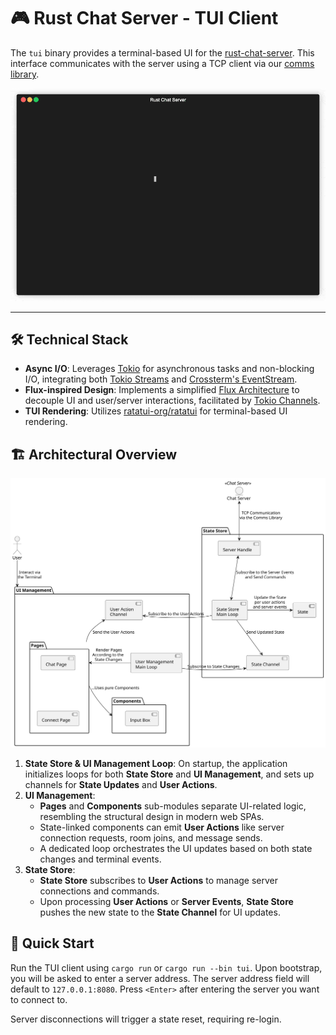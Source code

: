 # 🎮 Rust Chat Server - TUI Client

The `tui` binary provides a terminal-based UI for the [rust-chat-server](../). This interface communicates with the server using a TCP client via our [comms library](../comms).

![TUI Demo](./docs/tui.gif)

---

## 🛠 Technical Stack

- **Async I/O**: Leverages [Tokio](https://tokio.rs/) for asynchronous tasks and non-blocking I/O, integrating both [Tokio Streams](https://tokio.rs/tokio/tutorial/streams) and [Crossterm's EventStream](https://docs.rs/crossterm/latest/crossterm/event/struct.EventStream.html).
- **Flux-inspired Design**: Implements a simplified [Flux Architecture](https://facebookarchive.github.io/flux/docs/in-depth-overview) to decouple UI and user/server interactions, facilitated by [Tokio Channels](https://tokio.rs/tokio/tutorial/channels).
- **TUI Rendering**: Utilizes [ratatui-org/ratatui](https://github.com/ratatui-org/ratatui) for terminal-based UI rendering.

## 🏗 Architectural Overview

![High Level Architecture](./docs/high-level-architecture.svg)

1. **State Store & UI Management Loop**: On startup, the application initializes loops for both **State Store** and **UI Management**, and sets up channels for **State Updates** and **User Actions**.
2. **UI Management**:
   - **Pages** and **Components** sub-modules separate UI-related logic, resembling the structural design in modern web SPAs.
   - State-linked components can emit **User Actions** like server connection requests, room joins, and message sends.
   - A dedicated loop orchestrates the UI updates based on both state changes and terminal events.
3. **State Store**:
   - **State Store** subscribes to **User Actions** to manage server connections and commands.
   - Upon processing **User Actions** or **Server Events**, **State Store** pushes the new state to the **State Channel** for UI updates.

## 🚀 Quick Start

Run the TUI client using `cargo run` or `cargo run --bin tui`. Upon bootstrap, you will be asked to enter a server address. The server address field will default to `127.0.0.1:8080`. Press `<Enter>` after entering the server you want to connect to.

Server disconnections will trigger a state reset, requiring re-login.
